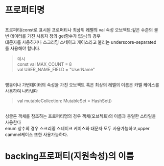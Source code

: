 # 프로퍼티명
<br>
프로퍼티(const로 표시된 프로퍼티나 최상위 레벨의 val 속성 오브젝트:깊은 수준의 불변 데이터를 가진 사용자 정의 get함수가 없는)의 경우
<br>
대문자를 사용하거나 스크리밍 스네이크 케이스라고 불리는 underscore-separated를 사용해야 합니다.<br>

>예시
><br>
>const val MAX_COUNT = 8<br>
val USER_NAME_FIELD = "UserName"
<br>
행동이나 가변데이터의 속성을 가진 오브젝트 혹은 최상의 레벨의 이름은 카멜 케이스를 사용하여 나타낸다<br>

>val mutableCollection: MutableSet<String> = HashSet()
<br>
싱글톤 객체를 참조하는 프로퍼티명의 경우 객체(오브젝트)의 이름과 동일한 스타일을 사용한다
<br>
enum 상수의 경우 스크리밍 스네이크 케이스와 대문자 모두 사용가능하고,upper cammel케이스 또한 사용가능하다.


# backing프로퍼티(지원속성)의 이름
